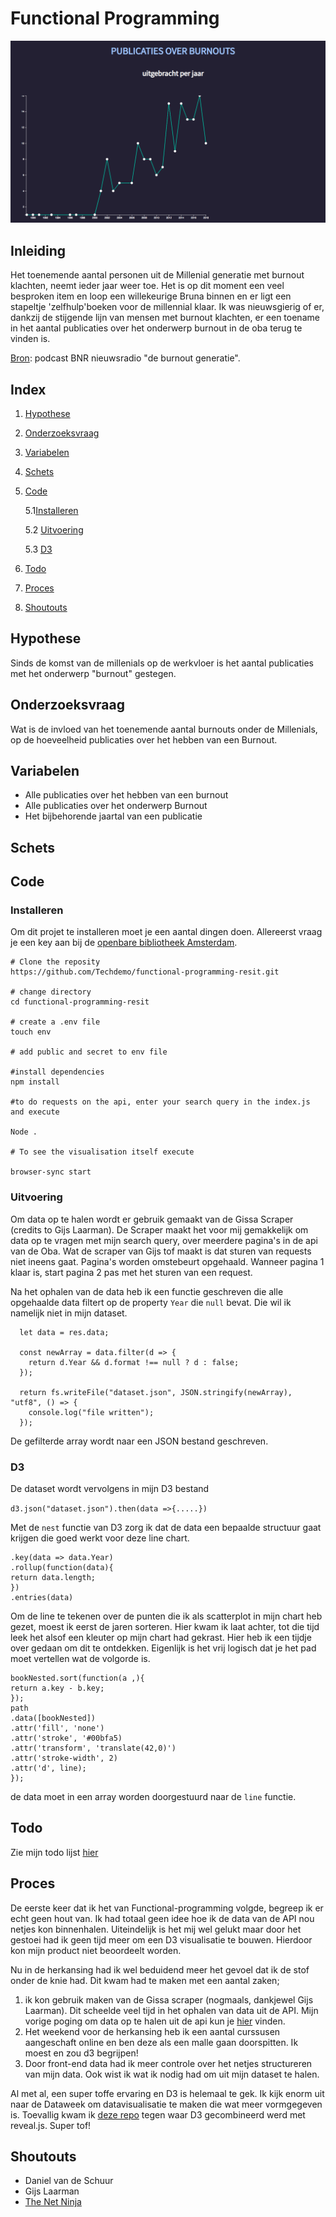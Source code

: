 # Functional Programming

![](schermafbeelding.png)

## Inleiding

Het toenemende aantal personen uit de Millenial generatie met burnout klachten, neemt ieder jaar weer toe. Het is op dit moment een veel besproken item en loop een willekeurige Bruna binnen en er ligt een stapeltje 'zelfhulp'boeken voor de millennial klaar. Ik was nieuwsgierig of er, dankzij de stijgende lijn van mensen met burnout klachten, er een toename in het aantal publicaties over het onderwerp burnout in de oba terug te vinden is.

[Bron](https://www.bnr.nl/podcast/werkverkenners/10354872/generatie-burn-out): podcast BNR nieuwsradio "de burnout generatie".

## Index

1. [Hypothese](#hypothese)

2. [Onderzoeksvraag](#onderzoeksvraag)

3. [Variabelen](#Variabelen)

4. [Schets](#schets)

5. [Code](#code)

   5.1[Installeren](#Installeren)

   5.2 [Uitvoering](#uitvoering)

   5.3 [D3](#D3)

6. [Todo](#todo)

7. [Proces](#proces)

8. [Shoutouts](#shoutouts)

## Hypothese

Sinds de komst van de millenials op de werkvloer is het aantal publicaties met het onderwerp "burnout" gestegen.

## Onderzoeksvraag

Wat is de invloed van het toenemende aantal burnouts onder de Millenials, op de hoeveelheid publicaties over het hebben van een Burnout.

## Variabelen

- Alle publicaties over het hebben van een burnout
- Alle publicaties over het onderwerp Burnout
- Het bijbehorende jaartal van een publicatie

## Schets

## Code

### Installeren

Om dit projet te installeren moet je een aantal dingen doen. Allereerst vraag je een key aan bij de [openbare bibliotheek Amsterdam](https://www.oba.nl/).

```# clone the repository
# Clone the reposity
https://github.com/Techdemo/functional-programming-resit.git

# change directory
cd functional-programming-resit

# create a .env file
touch env

# add public and secret to env file

#install dependencies
npm install

#to do requests on the api, enter your search query in the index.js and execute

Node .

# To see the visualisation itself execute

browser-sync start

```

### Uitvoering

Om data op te halen wordt er gebruik gemaakt van de Gissa Scraper (credits to Gijs Laarman). De Scraper maakt het voor mij gemakkelijk om data op te vragen met mijn search query, over meerdere pagina's in de api van de Oba. Wat de scraper van Gijs tof maakt is dat sturen van requests niet ineens gaat. Pagina's worden omstebeurt opgehaald. Wanneer pagina 1 klaar is, start pagina 2 pas met het sturen van een request.

Na het ophalen van de data heb ik een functie geschreven die alle opgehaalde data filtert op de property `Year` die `null` bevat. Die wil ik namelijk niet in mijn dataset.

```
  let data = res.data;

  const newArray = data.filter(d => {
    return d.Year && d.format !== null ? d : false;
  });

  return fs.writeFile("dataset.json", JSON.stringify(newArray), "utf8", () => {
    console.log("file written");
  });
```

De gefilterde array wordt naar een JSON bestand geschreven.

### D3

De dataset wordt vervolgens in mijn D3 bestand

`d3.json("dataset.json").then(data =>{.....})`

Met de `nest` functie van D3 zorg ik dat de data een bepaalde structuur gaat krijgen die goed werkt voor deze line chart.

```nest()
.key(data => data.Year)
.rollup(function(data){
return data.length;
})
.entries(data)
```

Om de line te tekenen over de punten die ik als scatterplot in mijn chart heb gezet, moest ik eerst de jaren sorteren. Hier kwam ik laat achter, tot die tijd leek het alsof een kleuter op mijn chart had gekrast.
Hier heb ik een tijdje over gedaan om dit te ontdekken. Eigenlijk is het vrij logisch dat je het pad moet vertellen wat de volgorde is.

```
bookNested.sort(function(a ,){
return a.key - b.key;
});
path
.data([bookNested])
.attr('fill', 'none')
.attr('stroke', '#00bfa5)
.attr('transform', 'translate(42,0)')
.attr('stroke-width', 2)
.attr('d', line);
});
```

de data moet in een array worden doorgestuurd naar de `line` functie.

## Todo

Zie mijn todo lijst [hier](https://github.com/Techdemo/functional-programming-resit/projects/1?add_cards_query=is%3Aopen)

## Proces

De eerste keer dat ik het van Functional-programming volgde, begreep ik er echt geen hout van. Ik had totaal geen idee hoe ik de data van de API nou netjes kon binnenhalen. Uiteindelijk is het mij wel gelukt maar door het gestoei had ik geen tijd meer om een D3 visualisatie te bouwen. Hierdoor kon mijn product niet beoordeelt worden.

Nu in de herkansing had ik wel beduidend meer het gevoel dat ik de stof onder de knie had. Dit kwam had te maken met een aantal zaken;

1. ik kon gebruik maken van de Gissa scraper (nogmaals, dankjewel Gijs Laarman). Dit scheelde veel tijd in het ophalen van data uit de API. Mijn vorige poging om data op te halen uit de api kun je [hier](https://github.com/Techdemo/functional-programming) vinden.
2. Het weekend voor de herkansing heb ik een aantal curssusen aangeschaft online en ben deze als een malle gaan doorspitten. Ik moest en zou d3 begrijpen!
3. Door front-end data had ik meer controle over het netjes structureren van mijn data. Ook wist ik wat ik nodig had om uit mijn dataset te halen.

Al met al, een super toffe ervaring en D3 is helemaal te gek. Ik kijk enorm uit naar de Dataweek om datavisualisatie te maken die wat meer vormgegeven is. Toevallig kwam ik [deze repo](https://github.com/gcalmettes/reveal.js-d3) tegen waar D3 gecombineerd werd met reveal.js. Super tof!

## Shoutouts

- Daniel van de Schuur
- Gijs Laarman
- [The Net Ninja](https://www.thenetninja.co.uk/)
